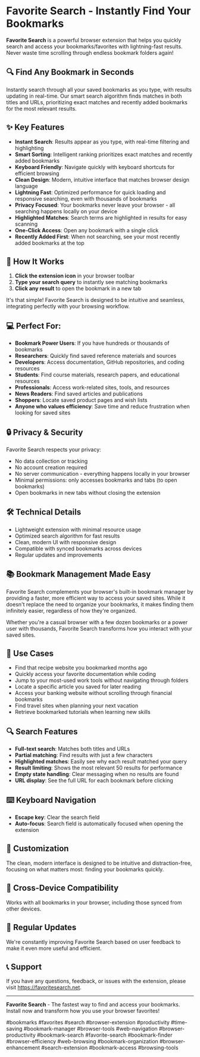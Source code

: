 # Favorite Search - Instantly Find Your Bookmarks

**Favorite Search** is a powerful browser extension that helps you quickly search and access your bookmarks/favorites with lightning-fast results. Never waste time scrolling through endless bookmark folders again!

## 🔍 Find Any Bookmark in Seconds

Instantly search through all your saved bookmarks as you type, with results updating in real-time. Our smart search algorithm finds matches in both titles and URLs, prioritizing exact matches and recently added bookmarks for the most relevant results.

## ✨ Key Features

- **Instant Search**: Results appear as you type, with real-time filtering and highlighting
- **Smart Sorting**: Intelligent ranking prioritizes exact matches and recently added bookmarks
- **Keyboard Friendly**: Navigate quickly with keyboard shortcuts for efficient browsing
- **Clean Design**: Modern, intuitive interface that matches browser design language
- **Lightning Fast**: Optimized performance for quick loading and responsive searching, even with thousands of bookmarks
- **Privacy Focused**: Your bookmarks never leave your browser - all searching happens locally on your device
- **Highlighted Matches**: Search terms are highlighted in results for easy scanning
- **One-Click Access**: Open any bookmark with a single click
- **Recently Added First**: When not searching, see your most recently added bookmarks at the top

## 🚀 How It Works

1. **Click the extension icon** in your browser toolbar
2. **Type your search query** to instantly see matching bookmarks
3. **Click any result** to open the bookmark in a new tab

It's that simple! Favorite Search is designed to be intuitive and seamless, integrating perfectly with your browsing workflow.

## 💻 Perfect For:

- **Bookmark Power Users**: If you have hundreds or thousands of bookmarks
- **Researchers**: Quickly find saved reference materials and sources
- **Developers**: Access documentation, GitHub repositories, and coding resources
- **Students**: Find course materials, research papers, and educational resources
- **Professionals**: Access work-related sites, tools, and resources
- **News Readers**: Find saved articles and publications
- **Shoppers**: Locate saved product pages and wish lists
- **Anyone who values efficiency**: Save time and reduce frustration when looking for saved sites

## 🔒 Privacy & Security

Favorite Search respects your privacy:
- No data collection or tracking
- No account creation required
- No server communication - everything happens locally in your browser
- Minimal permissions: only accesses bookmarks and tabs (to open bookmarks)
- Open bookmarks in new tabs without closing the extension

## 🛠️ Technical Details

- Lightweight extension with minimal resource usage
- Optimized search algorithm for fast results
- Clean, modern UI with responsive design
- Compatible with synced bookmarks across devices
- Regular updates and improvements

## 📚 Bookmark Management Made Easy

Favorite Search complements your browser's built-in bookmark manager by providing a faster, more efficient way to access your saved sites. While it doesn't replace the need to organize your bookmarks, it makes finding them infinitely easier, regardless of how they're organized.

Whether you're a casual browser with a few dozen bookmarks or a power user with thousands, Favorite Search transforms how you interact with your saved sites.

## 🌟 Use Cases

- Find that recipe website you bookmarked months ago
- Quickly access your favorite documentation while coding
- Jump to your most-used work tools without navigating through folders
- Locate a specific article you saved for later reading
- Access your banking website without scrolling through financial bookmarks
- Find travel sites when planning your next vacation
- Retrieve bookmarked tutorials when learning new skills

## 🔍 Search Features

- **Full-text search**: Matches both titles and URLs
- **Partial matching**: Find results with just a few characters
- **Highlighted matches**: Easily see why each result matched your query
- **Result limiting**: Shows the most relevant 50 results for performance
- **Empty state handling**: Clear messaging when no results are found
- **URL display**: See the full URL for each bookmark before clicking

## ⌨️ Keyboard Navigation

- **Escape key**: Clear the search field
- **Auto-focus**: Search field is automatically focused when opening the extension

## 🎨 Customization

The clean, modern interface is designed to be intuitive and distraction-free, focusing on what matters most: finding your bookmarks quickly.

## 📱 Cross-Device Compatibility

Works with all bookmarks in your browser, including those synced from other devices.

## 🔄 Regular Updates

We're constantly improving Favorite Search based on user feedback to make it even more useful and efficient.

## 📞 Support

If you have any questions, feedback, or issues with the extension, please visit https://favoritesearch.net.

---

**Favorite Search** - The fastest way to find and access your bookmarks. 
Install now and transform how you use your browser favorites!

#bookmarks #favorites #search #browser-extension #productivity #time-saving #bookmark-manager #browser-tools #web-navigation #browser-productivity #bookmark-search #favorite-search #bookmark-finder #browser-efficiency #web-browsing #bookmark-organization #browser-enhancement #search-extension #bookmark-access #browsing-tools
